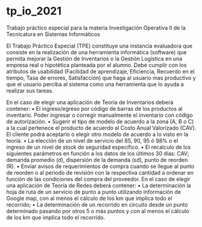 # tp_io_2021
Trabajo práctico especial para la materia Investigación Operativa II de la Tecnicatura en Sistemas Informáticos

El Trabajo Práctico Especial (TPE) constituye una instancia evaluadora que consiste en la realización de una
herramienta informática (software) que permita mejorar la Gestión de Inventarios o la Gestión Logística en una
empresa real o hipotética planteada por el alumno. Debe cumplir con los atributos de usabilidad (Facilidad de
aprendizaje, Eficiencia, Recuerdo en el tiempo, Tasa de errores, Satisfacción) que haga al usuario mas productivo
y que el usuario perciba al sistema como una herramienta que lo ayuda a realizar sus tareas.

En el caso de elegir una aplicación de Teoría de Inventarios deberá contener:
• El ingreso/egreso por código de barras de los productos al inventario. Poder ingresar o corregir
manualmente el inventario con código de autorización.
• Sugerir el tipo de modelo de acuerdo a la zona (A, B o C) a la cual pertenece el producto de acuerdo al Costo
Anual Valorizado (CAV). El cliente podrá aceptarlo o elegir otro modelo de acuerdo a lo visto en la teoría.
• La elección de un nivel de servicio del 85, 90, 95 ó 98% o el ingreso de un nivel de stock de seguridad
específico.
• El recalculo de los siguientes parámetros en función a los datos de los últimos 30 días: CAV; demanda
promedio (d), dispersión de la demanda (sd), punto de reorden (R).
• Enviar avisos de requerimientos de compra cuando se llegue al punto de reorden o al periodo de revisión
con la respectiva cantidad a ordenar en función de las condiciones del compra del proveedor.
En el caso de elegir una aplicación de Teoría de Redes deberá contener:
• La determinación la hoja de ruta de un servicio de punto a punto utilizando información de Google map,
con al menos el cálculo de los km que implica todo el recorrido;
• La determinación de un recorrido en circuito desde un punto determinado pasando por otros 5 o más
puntos y con al menos el cálculo de los km que implica todo el recorrido.
